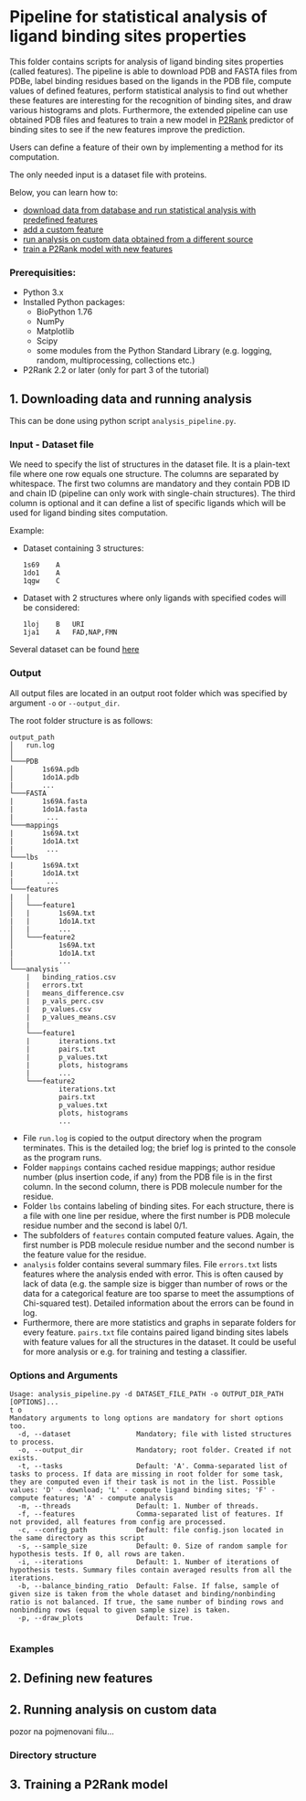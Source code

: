 # Pipeline for statistical analysis of ligand binding sites properties
This folder contains scripts for analysis of ligand binding sites properties (called features). The pipeline is able to download PDB and FASTA files from PDBe, label binding residues based on the ligands in the PDB file, compute values of defined features, perform statistical analysis to find out whether these features are interesting for the recognition of binding sites, and draw various histograms and plots. Furthermore, the extended pipeline can use obtained PDB files and features to train a new model in [P2Rank](http://siret.ms.mff.cuni.cz/p2rank) predictor of binding sites to see if the new features improve the prediction.

Users can define a feature of their own by implementing a method for its computation.

The only needed input is a dataset file with proteins.

Below, you can learn how to:
 - [download data from database and run statistical analysis with predefined features](#one)
 - [add a custom feature](#two)
 - [run analysis on custom data obtained from a different source](#three)
 - [train a P2Rank model with new features](#four)


### Prerequisities:
* Python 3.x
* Installed Python packages:
  * BioPython 1.76
  * NumPy
  * Matplotlib
  * Scipy
  * some modules from the Python Standard Library (e.g. logging, random, multiprocessing, collections etc.)
* P2Rank 2.2 or later (only for part 3 of the tutorial)

<a name="one"></a>
## 1. Downloading data and running analysis
This can be done using python script `analysis_pipeline.py`.

### Input - Dataset file
We need to specify the list of structures in the dataset file. It is a plain-text file where one row equals one structure. The columns are separated by whitespace. The first two columns are mandatory and they contain PDB ID and chain ID (pipeline can only work with single-chain structures). The third column is optional and it can define a list of specific ligands which will be used for ligand binding sites computation.

Example:
- Dataset containing 3 structures:

    ```
    1s69	A
    1do1	A
    1qgw	C
    ```
    
- Dataset with 2 structures where only ligands with specified codes will be considered:

    ```
    1loj	B	URI
    1ja1	A	FAD,NAP,FMN
    ```
Several dataset can be found [here](../datasets)

### Output
All output files are located in an output root folder which was specified by argument `-o` or `--output_dir`. 

The root folder structure is as follows:

```
output_path
│   run.log  
│
└───PDB
│       1s69A.pdb
│       1do1A.pdb
|       ...  
└───FASTA
|       1s69A.fasta
|       1do1A.fasta
|        ...  
└───mappings    
|       1s69A.txt
|       1do1A.txt
|        ...
└───lbs    
|       1s69A.txt
|       1do1A.txt
|        ...
└───features    
|   |
│   └───feature1
│   |       1s69A.txt
|   |       1do1A.txt
│   |       ...
│   └───feature2
│           1s69A.txt
|           1do1A.txt
│           ...
└───analysis    
    |   binding_ratios.csv
    |   errors.txt
    |   means_difference.csv
    |   p_vals_perc.csv
    |   p_values.csv
    |   p_values_means.csv
    |
    └───feature1
    |       iterations.txt
    |       pairs.txt
    |       p_values.txt
    |       plots, histograms
    |       ...
    └───feature2
            iterations.txt
            pairs.txt
            p_values.txt
            plots, histograms
            ...

```

- File `run.log` is copied to the output directory when the program terminates. This is the detailed log; the brief log is printed to the console as the program runs.
- Folder `mappings` contains cached residue mappings; author residue number (plus insertion code, if any) from the PDB file is in the first column. In the second column, there is PDB molecule number for the residue.
- Folder `lbs` contains labeling of binding sites. For each structure, there is a file with one line per residue, where the first number is PDB molecule residue number and the second is label 0/1.
- The subfolders of `features` contain computed feature values. Again, the first number is PDB molecule residue number and the second number is the feature value for the residue.
- `analysis` folder contains several summary files. File `errors.txt` lists features where the analysis ended with error. This is often caused by lack of data (e.g. the sample size is bigger than number of rows or the data for a categorical feature are too sparse to meet the assumptions of Chi-squared test). Detailed information about the errors can be found in log.
- Furthermore, there are more statistics and graphs in separate folders for every feature. `pairs.txt` file contains paired ligand binding sites labels with feature values for all the structures in the dataset. It could be useful for more analysis or e.g. for training and testing a classifier.

### Options and Arguments

```
Usage: analysis_pipeline.py -d DATASET_FILE_PATH -o OUTPUT_DIR_PATH [OPTIONS]... 
t o
Mandatory arguments to long options are mandatory for short options too.
  -d, --dataset                Mandatory; file with listed structures to process.
  -o, --output_dir             Mandatory; root folder. Created if not exists.
  -t, --tasks                  Default: 'A'. Comma-separated list of tasks to process. If data are missing in root folder for some task, they are computed even if their task is not in the list. Possible values: 'D' - download; 'L' - compute ligand binding sites; 'F' - compute features; 'A' - compute analysis
  -m, --threads                Default: 1. Number of threads.
  -f, --features               Comma-separated list of features. If not provided, all features from config are processed.
  -c, --config_path            Default: file config.json located in the same directory as this script
  -s, --sample_size            Default: 0. Size of random sample for hypothesis tests. If 0, all rows are taken.
  -i, --iterations             Default: 1. Number of iterations of hypothesis tests. Summary files contain averaged results from all the iterations.
  -b, --balance_binding_ratio  Default: False. If false, sample of given size is taken from the whole dataset and binding/nonbinding ratio is not balanced. If true, the same number of binding rows and nonbinding rows (equal to given sample size) is taken. 
  -p, --draw_plots             Default: True. 


```

### Examples


<a name="two"></a>
## 2. Defining new features

<a name="three"></a>
## 2. Running analysis on custom data

pozor na pojmenovani filu...
### Directory structure

<a name="four"></a>
## 3. Training a P2Rank model
